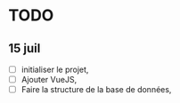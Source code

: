 # TODO

## 15 juil

-   [ ] initialiser le projet,
-   [ ] Ajouter VueJS,
-   [ ] Faire la structure de la base de données,

